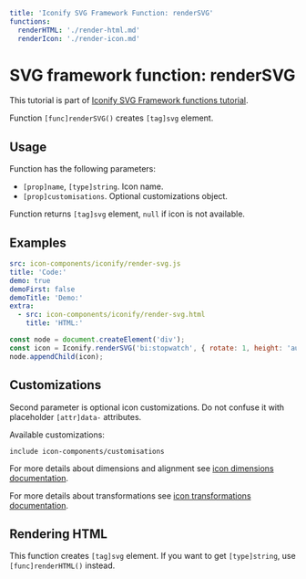 ```yaml
title: 'Iconify SVG Framework Function: renderSVG'
functions:
  renderHTML: './render-html.md'
  renderIcon: './render-icon.md'
```

# SVG framework function: renderSVG

This tutorial is part of [Iconify SVG Framework functions tutorial](./functions.md#render).

Function `[func]renderSVG()` creates `[tag]svg` element.

## Usage

Function has the following parameters:

- `[prop]name`, `[type]string`. Icon name.
- `[prop]customisations`. Optional customizations object.

Function returns `[tag]svg` element, `null` if icon is not available.

## Examples

```yaml
src: icon-components/iconify/render-svg.js
title: 'Code:'
demo: true
demoFirst: false
demoTitle: 'Demo:'
extra:
  - src: icon-components/iconify/render-svg.html
    title: 'HTML:'
```

```js
const node = document.createElement('div');
const icon = Iconify.renderSVG('bi:stopwatch', { rotate: 1, height: 'auto' });
node.appendChild(icon);
```

## Customizations

Second parameter is optional icon customizations. Do not confuse it with placeholder `[attr]data-` attributes.

Available customizations:

`include icon-components/customisations`

For more details about dimensions and alignment see [icon dimensions documentation](./dimensions.md).

For more details about transformations see [icon transformations documentation](./transform.md).

## Rendering HTML

This function creates `[tag]svg` element. If you want to get `[type]string`, use `[func]renderHTML()` instead.
